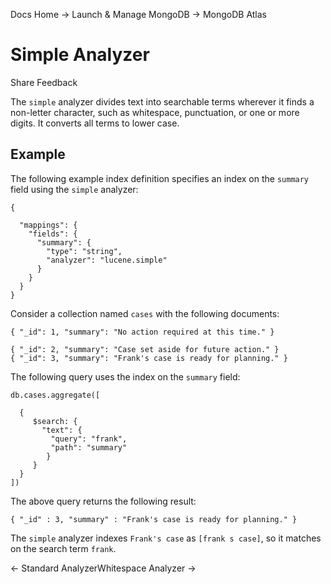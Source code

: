 Docs Home → Launch & Manage MongoDB → MongoDB Atlas

# Simple Analyzer

Share Feedback

The `simple` analyzer divides text into searchable terms wherever it finds a
non-letter character, such as whitespace, punctuation, or one or more digits.
It converts all terms to lower case.

## Example

The following example index definition specifies an index on the `summary`
field using the `simple` analyzer:

    
    
    {  
      
      "mappings": {  
        "fields": {  
          "summary": {  
            "type": "string",  
            "analyzer": "lucene.simple"  
          }  
        }  
      }  
    }  
  
Consider a collection named `cases` with the following documents:

    
    
    { "_id": 1, "summary": "No action required at this time." }  
      
    { "_id": 2, "summary": "Case set aside for future action." }  
    { "_id": 3, "summary": "Frank's case is ready for planning." }  
  
The following query uses the index on the `summary` field:

    
    
    db.cases.aggregate([  
      
      {  
         $search: {  
           "text": {  
             "query": "frank",  
             "path": "summary"  
            }  
         }  
      }  
    ])  
  
The above query returns the following result:

    
    
    { "_id" : 3, "summary" : "Frank's case is ready for planning." }  
      
  
The `simple` analyzer indexes `Frank's case` as `[frank s case]`, so it
matches on the search term `frank`.

← Standard AnalyzerWhitespace Analyzer →

